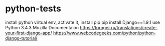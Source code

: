 # python-tests
install python virtual env, activate it, install pip
pip install Django==1.9.1 use Python 3.4.3
Mozilla Documentaion 
https://tproger.ru/translations/create-your-first-django-app/
https://www.webcodegeeks.com/python/python-django-tutorial/
